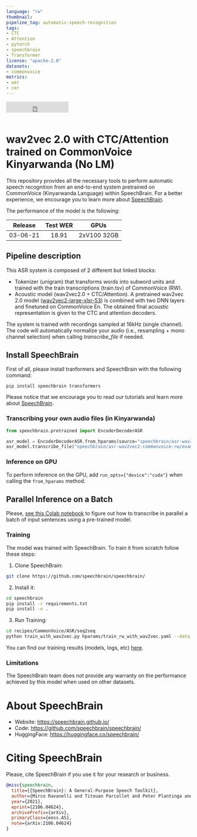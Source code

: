 ```yaml
---
language: "rw"
thumbnail:
pipeline_tag: automatic-speech-recognition
tags:
- CTC
- Attention
- pytorch
- speechbrain
- Transformer
license: "apache-2.0"
datasets:
- commonvoice
metrics:
- wer
- cer
---
```


<iframe src="https://ghbtns.com/github-btn.html?user=speechbrain&repo=speechbrain&type=star&count=true&size=large&v=2" frameborder="0" scrolling="0" width="170" height="30" title="GitHub"></iframe>
<br/><br/>

# wav2vec 2.0 with CTC/Attention trained on CommonVoice Kinyarwanda (No LM)

This repository provides all the necessary tools to perform automatic speech
recognition from an end-to-end system pretrained on CommonVoice (Kinyarwanda Language) within
SpeechBrain. For a better experience, we encourage you to learn more about
[SpeechBrain](https://speechbrain.github.io). 

The performance of the model is the following:

| Release | Test WER | GPUs |
|:--------------:|:--------------:| :--------:|
| 03-06-21 | 18.91 | 2xV100 32GB |

## Pipeline description

This ASR system is composed of 2 different but linked blocks:
- Tokenizer (unigram) that transforms words into subword units and trained with
the train transcriptions (train.tsv) of CommonVoice (RW).
- Acoustic model (wav2vec2.0 + CTC/Attention). A pretrained wav2vec 2.0 model ([wav2vec2-large-xlsr-53](https://huggingface.co/facebook/wav2vec2-large-xlsr-53)) is combined with two DNN layers and finetuned on CommonVoice En. 
The obtained final acoustic representation is given to the CTC and attention decoders.

The system is trained with recordings sampled at 16kHz (single channel).
The code will automatically normalize your audio (i.e., resampling + mono channel selection) when calling *transcribe_file* if needed.

## Install SpeechBrain

First of all, please install tranformers and SpeechBrain with the following command:

```
pip install speechbrain transformers
```

Please notice that we encourage you to read our tutorials and learn more about
[SpeechBrain](https://speechbrain.github.io).

### Transcribing your own audio files (in Kinyarwanda)

```python
from speechbrain.pretrained import EncoderDecoderASR

asr_model = EncoderDecoderASR.from_hparams(source="speechbrain/asr-wav2vec2-commonvoice-rw", savedir="pretrained_models/asr-wav2vec2-commonvoice-rw")
asr_model.transcribe_file("speechbrain/asr-wav2vec2-commonvoice-rw/example.mp3")

```
### Inference on GPU
To perform inference on the GPU, add  `run_opts={"device":"cuda"}`  when calling the `from_hparams` method.

## Parallel Inference on a Batch
Please, [see this Colab notebook](https://colab.research.google.com/drive/1hX5ZI9S4jHIjahFCZnhwwQmFoGAi3tmu?usp=sharing) to figure out how to transcribe in parallel a batch of input sentences using a pre-trained model.

### Training
The model was trained with SpeechBrain.
To train it from scratch follow these steps:
1. Clone SpeechBrain:
```bash
git clone https://github.com/speechbrain/speechbrain/
```
2. Install it:
```bash
cd speechbrain
pip install -r requirements.txt
pip install -e .
```

3. Run Training:
```bash
cd recipes/CommonVoice/ASR/seq2seq
python train_with_wav2vec.py hparams/train_rw_with_wav2vec.yaml --data_folder=your_data_folder
```

You can find our training results (models, logs, etc) [here](https://drive.google.com/drive/folders/1tjz6IZmVRkuRE97E7h1cXFoGTer7pT73?usp=sharing).

### Limitations
The SpeechBrain team does not provide any warranty on the performance achieved by this model when used on other datasets.

# **About SpeechBrain**
- Website: https://speechbrain.github.io/
- Code: https://github.com/speechbrain/speechbrain/
- HuggingFace: https://huggingface.co/speechbrain/


# **Citing SpeechBrain**
Please, cite SpeechBrain if you use it for your research or business.


```bibtex
@misc{speechbrain,
  title={{SpeechBrain}: A General-Purpose Speech Toolkit},
  author={Mirco Ravanelli and Titouan Parcollet and Peter Plantinga and Aku Rouhe and Samuele Cornell and Loren Lugosch and Cem Subakan and Nauman Dawalatabad and Abdelwahab Heba and Jianyuan Zhong and Ju-Chieh Chou and Sung-Lin Yeh and Szu-Wei Fu and Chien-Feng Liao and Elena Rastorgueva and François Grondin and William Aris and Hwidong Na and Yan Gao and Renato De Mori and Yoshua Bengio},
  year={2021},
  eprint={2106.04624},
  archivePrefix={arXiv},
  primaryClass={eess.AS},
  note={arXiv:2106.04624}
}
```
